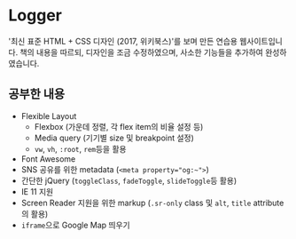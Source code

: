 # Logger
'최신 표준 HTML + CSS 디자인 (2017, 위키북스)'를 보며 만든 연습용 웹사이트입니다. 책의 내용을 따르되, 디자인을 조금 수정하였으며, 사소한 기능들을 추가하여 완성하였습니다.

## 공부한 내용
- Flexible Layout
  - Flexbox (가운데 정렬, 각 flex item의 비율 설정 등)
  - Media query (기기별 size 및 breakpoint 설정)
  - `vw`, `vh`, `:root`, `rem`등을 활용
- Font Awesome
- SNS 공유를 위한 metadata (`<meta property="og:~">`)
- 간단한 jQuery (`toggleClass`, `fadeToggle`, `slideToggle`등 활용)
- IE 11 지원
- Screen Reader 지원을 위한 markup (`.sr-only` class 및 `alt`, `title` attribute의 활용)
- `iframe`으로 Google Map 띄우기
